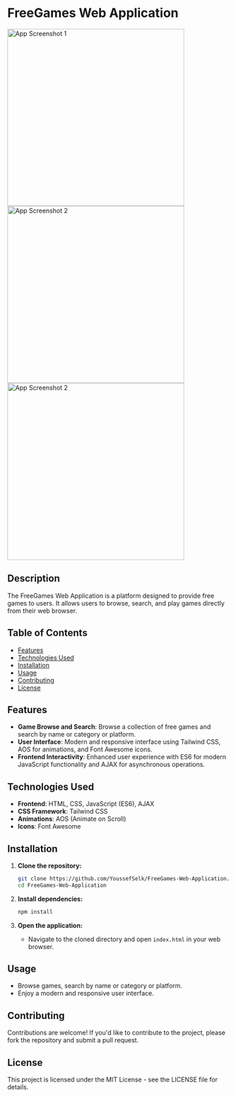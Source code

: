 # FreeGames Web Application

<img src="https://github.com/YoussefSelk/FreeGames-Web-Application/assets/113248214/09715550-3385-4325-baac-7b6783542ae1" alt="App Screenshot 1" style="width: 400px; margin-right: 20px;">
<img src="https://github.com/YoussefSelk/FreeGames-Web-Application/assets/113248214/e9a870d4-6dc7-4321-9e66-375389f79206" alt="App Screenshot 2" style="width: 400px;">
<img src="https://github.com/YoussefSelk/FreeGames-Web-Application/assets/113248214/e9fd393c-d207-43a8-973b-1397e153cafe" alt="App Screenshot 2" style="width: 400px;">

## Description
The FreeGames Web Application is a platform designed to provide free games to users. It allows users to browse, search, and play games directly from their web browser.



## Table of Contents
- [Features](#features)
- [Technologies Used](#technologies-used)
- [Installation](#installation)
- [Usage](#usage)
- [Contributing](#contributing)
- [License](#license)

## Features

- **Game Browse and Search**: Browse a collection of free games and search by name or category or platform.
- **User Interface**: Modern and responsive interface using Tailwind CSS, AOS for animations, and Font Awesome icons.
- **Frontend Interactivity**: Enhanced user experience with ES6 for modern JavaScript functionality and AJAX for asynchronous operations.

## Technologies Used

- **Frontend**: HTML, CSS, JavaScript (ES6), AJAX
- **CSS Framework**: Tailwind CSS
- **Animations**: AOS (Animate on Scroll)
- **Icons**: Font Awesome

## Installation

1. **Clone the repository:**
    ```sh
    git clone https://github.com/YoussefSelk/FreeGames-Web-Application.git
    cd FreeGames-Web-Application
    ```
2. **Install dependencies:**
    ```sh
    npm install
    ```

3. **Open the application:**
   - Navigate to the cloned directory and open `index.html` in your web browser.

## Usage

- Browse games, search by name or category or platform.
- Enjoy a modern and responsive user interface.

## Contributing

Contributions are welcome! If you'd like to contribute to the project, please fork the repository and submit a pull request.

## License

This project is licensed under the MIT License - see the LICENSE file for details.
